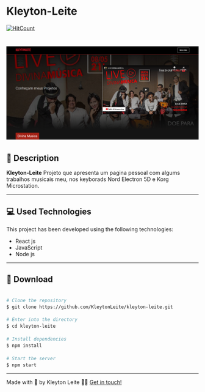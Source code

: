 
# Kleyton-Leite

[![HitCount](http://hits.dwyl.com/KleytonLeite/KleytonLeite/kleyton-leite.svg)](http://hits.dwyl.com/KleytonLeite/KleytonLeite/kleyton-leite-git)
<h1 align="center">
  <img src="src/assets/img/kleytonleite.png">
</h1>

## 📝 Description

**Kleyton-Leite** Projeto que apresenta um pagina pessoal com algums trabalhos musicais meu, nos keyborads Nord Electron 5D e Korg Microstation.

---

## 💻 Used Technologies

This project has been developed using the following technologies:

- React js
- JavaScript
- Node js

---

## 📁 Download

```bash

# Clone the repository
$ git clone https://github.com/KleytonLeite/kleyton-leite.git

# Enter into the directory
$ cd kleyton-leite

# Install dependencies
$ npm install

# Start the server
$ npm start

```

---

Made with 💙 by Kleyton Leite 👋🏻 [Get in touch!](https://www.linkedin.com/in/kleyton-leite-a384a76b/)


